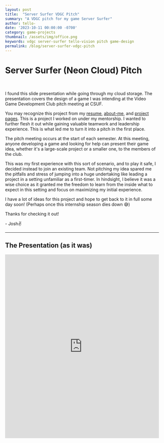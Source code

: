 ```yaml
---
layout: post
title:  "Server Surfer VDGC Pitch"
summary: "A VDGC pitch for my game Server Surfer"
author: tello-
date: '2023-10-11 00:00:00 -0700'
category: game-projects
thumbnail: /assets/img/office.png
keywords: vdgc server-surfer tello-vision pitch game-design
permalink: /blog/server-surfer-vdgc-pitch
---
```


<h1>Server Surfer (Neon Cloud) Pitch</h1>
<br>
<p>I found this slide presentation while going through my cloud storage. The presentation covers the design of a game I was intending at the Video Game Development Club pitch meeting at CSUF.</p>

<p>You may recognize this project from my <a href="https://telloviz.netlify.app/cv/">resume</a>, <a href="https://telloviz.netlify.app/about/">about-me</a>, and <a href="https://telloviz.netlify.app/projects/neoncloud">project pages</a>. This is a project I worked on under my mentorship. I wanted to further flesh it out while gaining valuable teamwork and leadership experience. This is what led me to turn it into a pitch in the first place.</p>


<p>The pitch meeting occurs at the start of each semester. At this meeting, anyone developing a game and looking for help can present their game idea, whether it's a large-scale project or a smaller one, to the members of the club.</p>

<p>This was my first experience with this sort of scenario, and to play it safe, I decided instead to join an existing team. Not pitching my idea spared me the pitfalls and stress of jumping into a huge undertaking like leading a project in a setting unfamiliar as a first-timer. In hindsight, I believe it was a wise choice as it granted me the freedom to learn from the inside what to expect in this setting and focus on maximizing my initial experience.</p>

<p>I have a lot of ideas for this project and hope to get back to it in full some day soon! (Perhaps once this internship season dies down 😅)</p>

<p>Thanks for checking it out!</p>
<p>- Josh✌️</p>

<hr>
<h2>The Presentation (as it was)</h2>
<div class="center">
    <iframe src="https://docs.google.com/presentation/d/e/2PACX-1vSBFoFgTCVWYuM4zM68ew7zAUvfz7xnfDbBODrAsLr2PBzTpWgwBChZwM43WPm4FtQkr6OqciHLWjhG/embed?start=false&loop=true&delayms=10000" class="iframe-border" frameborder="0" width="100%" height="600" allowfullscreen="true" mozallowfullscreen="true" webkitallowfullscreen="true"></iframe>
</div>